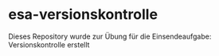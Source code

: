 # esa-versionskontrolle

Dieses Repository wurde zur Übung für die Einsendeaufgabe: Versionskontrolle erstellt